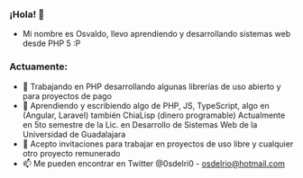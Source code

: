 ### ¡Hola! 👋

<!--
**OsvaldoGDelRio/OsvaldoGDelRio** is a ✨ _special_ ✨ repository because its `README.md` (this file) appears on your GitHub profile.
-->
- Mi nombre es Osvaldo, llevo aprendiendo y desarrollando sistemas web desde PHP 5 :P

### Actuamente:

- 🔭 Trabajando en PHP desarrollando algunas librerías de uso abierto y para proyectos de pago
- 🌱 Aprendiendo y escribiendo algo de PHP, JS, TypeScript, algo en (Angular, Laravel) también ChiaLisp (dinero programable) Actualmente en 5to semestre de la Lic. en Desarrollo de Sistemas Web de la Universidad de Guadalajara
- 👯 Acepto invitaciones para trabajar en proyectos de uso libre y cualquier otro proyecto remunerado
- 📫 Me pueden encontrar en Twitter @0sdelri0 - osdelrio@hotmail.com
